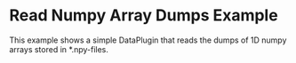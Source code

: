# Read Numpy Array Dumps Example

This example shows a simple DataPlugin that reads the dumps of 1D numpy arrays stored in *.npy-files.